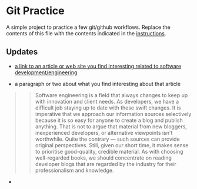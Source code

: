 # Git Practice
A simple project to practice a few git/github workflows.  Replace the contents of this file with the contents indicated in the [instructions](./instructions.md).

## Updates
- [a link to an article or web site you find interesting related to software development/engineering](https://www.wearedevelopers.com/magazine/software-development-blogs)

- a paragraph or two about what you find interesting about that article
> >Software engineering is a field that always changes to keep up with innovation and client needs. As developers, we have a difficult job staying up to date with these swift changes. It is imperative that we approach our information sources selectively because it is so easy for anyone to create a blog and publish anything. That is not to argue that material from new bloggers, inexperienced developers, or alternative viewpoints isn't worthwhile. Quite the contrary — such sources can provide original perspectives. Still, given our short time, it makes sense to prioritise good-quality, credible material. As with choosing well-regarded books, we should concentrate on reading developer blogs that are regarded by the industry for their professionalism and knowledge.
- 